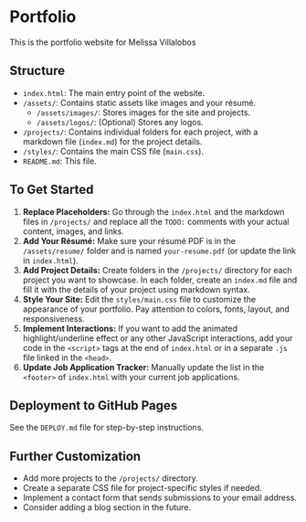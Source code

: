 # Portfolio 

This is the portfolio website for Melissa Villalobos

## Structure

- `index.html`: The main entry point of the website.
- `/assets/`: Contains static assets like images and your résumé.
    - `/assets/images/`: Stores images for the site and projects.
    - `/assets/logos/`: (Optional) Stores any logos.
- `/projects/`: Contains individual folders for each project, with a markdown file (`index.md`) for the project details.
- `/styles/`: Contains the main CSS file (`main.css`).
- `README.md`: This file.

## To Get Started

1.  **Replace Placeholders:** Go through the `index.html` and the markdown files in `/projects/` and replace all the `TODO:` comments with your actual content, images, and links.
2.  **Add Your Résumé:** Make sure your résumé PDF is in the `/assets/resume/` folder and is named `your-resume.pdf` (or update the link in `index.html`).
3.  **Add Project Details:** Create folders in the `/projects/` directory for each project you want to showcase. In each folder, create an `index.md` file and fill it with the details of your project using markdown syntax.
4.  **Style Your Site:** Edit the `styles/main.css` file to customize the appearance of your portfolio. Pay attention to colors, fonts, layout, and responsiveness.
5.  **Implement Interactions:** If you want to add the animated highlight/underline effect or any other JavaScript interactions, add your code in the `<script>` tags at the end of `index.html` or in a separate `.js` file linked in the `<head>`.
6.  **Update Job Application Tracker:** Manually update the list in the `<footer>` of `index.html` with your current job applications.

## Deployment to GitHub Pages

See the `DEPLOY.md` file for step-by-step instructions.

## Further Customization

- Add more projects to the `/projects/` directory.
- Create a separate CSS file for project-specific styles if needed.
- Implement a contact form that sends submissions to your email address.
- Consider adding a blog section in the future.
